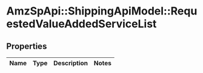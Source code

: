 # AmzSpApi::ShippingApiModel::RequestedValueAddedServiceList

## Properties
Name | Type | Description | Notes
------------ | ------------- | ------------- | -------------

